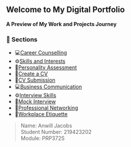 ## Welcome to My Digital Portfolio
**A Preview of My Work and Projects Journey**


### 📂 Sections

- 💻[Career Counselling](career_counselling.md)
- ⚙️[Skills and Interests](skills_and_interests.md)
- 🧠[Personality Assessment](personality_assessment.md)
- 📝[Create a CV](create_a_cv.md)
- 📃[CV Submission](cv_submission.md)
- 💻[Business Communication](business_communication.md)
- ⚙️[Interview Skills](interview_skills.md)
- 🧠[Mock Interview](mock_interview.md)
- 📝[Professional Networking](professional_networking.md)
- 📃[Workplace Etiquette](workplace_etiquette.md) 

> Name: Anwill Jacobs  
> Student Number: 219423202   
> Module: PRP372S  

